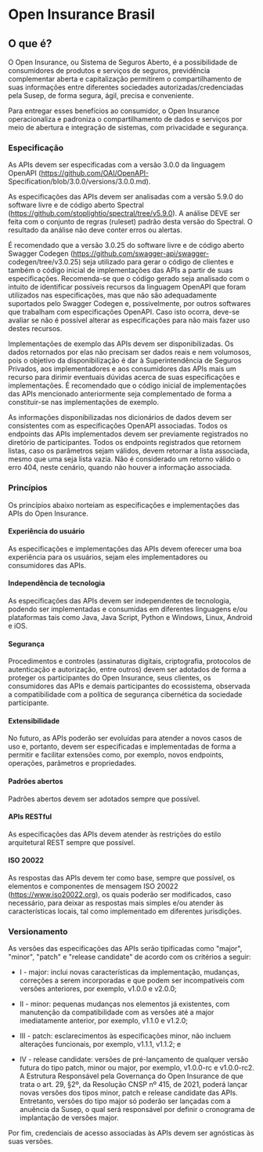 # Open Insurance Brasil

## O que é?

O Open Insurance, ou Sistema de Seguros Aberto, é a possibilidade de consumidores de 
produtos e serviços de seguros, previdência complementar aberta e capitalização 
permitirem o compartilhamento de suas informações entre diferentes sociedades 
autorizadas/credenciadas pela Susep, de forma segura, ágil, precisa e conveniente. 

Para entregar esses benefícios ao consumidor, o Open Insurance operacionaliza e 
padroniza o compartilhamento de dados e serviços por meio de abertura e integração 
de sistemas, com privacidade e segurança.

### Especificação

As APIs devem ser especificadas com a versão 3.0.0 da linguagem OpenAPI
(https://github.com/OAI/OpenAPI- Specification/blob/3.0.0/versions/3.0.0.md).

As especificações das APIs devem ser analisadas com a versão 5.9.0 do software livre e
de código aberto Spectral (https://github.com/stoplightio/spectral/tree/v5.9.0). A análise
DEVE ser feita com o conjunto de regras (ruleset) padrão desta versão do Spectral. O
resultado da análise não deve conter erros ou alertas.

É recomendado que a versão 3.0.25 do software livre e de código aberto Swagger
Codegen (https://github.com/swagger-api/swagger- codegen/tree/v3.0.25) seja utilizado
para gerar o código de clientes e também o código inicial de implementações das APIs a
partir de suas especificações. Recomenda-se que o código gerado seja analisado com o
intuito de identificar possíveis recursos da linguagem OpenAPI que foram utilizados nas
especificações, mas que não são adequadamente suportados pelo Swagger Codegen e,
possivelmente, por outros softwares que trabalham com especificações OpenAPI. Caso
isto ocorra, deve-se avaliar se não é possível alterar as especificações para não mais
fazer uso destes recursos.

Implementações de exemplo das APIs devem ser disponibilizadas. Os dados retornados
por elas não precisam ser dados reais e nem volumosos, pois o objetivo da
disponibilização é dar à Superintendência de Seguros Privados, aos implementadores e
aos consumidores das APIs mais um recurso para dirimir eventuais dúvidas acerca de
suas especificações e implementações. É recomendado que o código inicial de
implementações das APIs mencionado anteriormente seja complementado de forma a
constituir-se nas implementações de exemplo.

As informações disponibilizadas nos dicionários de dados devem ser consistentes com
as especificações OpenAPI associadas. Todos os endpoints das APIs implementados
devem ser previamente registrados no diretório de participantes.
Todos os endpoints registrados que retornem listas, caso os parâmetros sejam válidos,
devem retornar a lista associada, mesmo que uma seja lista vazia. Não é considerado um
retorno válido o erro 404, neste cenário, quando não houver a informação associada.


### Princípios

Os princípios abaixo norteiam as especificações e implementações das APIs do Open
Insurance.

#### Experiência do usuário
As especificações e implementações das APIs devem oferecer uma boa experiência para
os usuários, sejam eles implementadores ou consumidores das APIs.

#### Independência de tecnologia
As especificações das APIs devem ser independentes de tecnologia, podendo ser
implementadas e consumidas em diferentes linguagens e/ou plataformas tais como Java,
Java Script, Python e Windows, Linux, Android e iOS.

#### Segurança
Procedimentos e controles (assinaturas digitais, criptografia, protocolos de autenticação
e autorização, entre outros) devem ser adotados de forma a proteger os participantes do
Open Insurance, seus clientes, os consumidores das APIs e demais participantes do
ecossistema, observada a compatibilidade com a política de segurança cibernética da
sociedade participante.

#### Extensibilidade
No futuro, as APIs poderão ser evoluídas para atender a novos casos de uso e, portanto,
devem ser especificadas e implementadas de forma a permitir e facilitar extensões
como, por exemplo, novos endpoints, operações, parâmetros e propriedades.

#### Padrões abertos
Padrões abertos devem ser adotados sempre que possível.

#### APIs RESTful
As especificações das APIs devem atender às restrições do estilo arquitetural REST
sempre que possível.

#### ISO 20022
As respostas das APIs devem ter como base, sempre que possível, os elementos e
componentes de mensagem ISO 20022 (https://www.iso20022.org), os quais poderão
ser modificados, caso necessário, para deixar as respostas mais simples e/ou atender às
características locais, tal como implementado em diferentes jurisdições.

### Versionamento

As versões das especificações das APIs serão tipificadas como "major", "minor",
"patch" e "release candidate" de acordo com os critérios a seguir:

- I - major: inclui novas características da implementação, mudanças, correções a serem
incorporadas e que podem ser incompatíveis com versões anteriores, por exemplo,
v1.0.0 e v2.0.0;

- II - minor: pequenas mudanças nos elementos já existentes, com manutenção da
compatibilidade com as versões até a major imediatamente anterior, por exemplo,
v1.1.0 e v1.2.0;

- III - patch: esclarecimentos às especificações minor, não incluem alterações funcionais,
por exemplo, v1.1.1, v1.1.2; e

- IV - release candidate: versões de pré-lançamento de qualquer versão futura do tipo
patch, minor ou major, por exemplo, v1.0.0-rc e v1.0.0-rc2.
A Estrutura Responsável pela Governança do Open Insurance de que trata o art. 29, §2º, da Resolução CNSP nº 415, de 2021, poderá lançar novas versões dos tipos minor,
patch e release candidate das APIs. Entretanto, versões do tipo major só poderão ser
lançadas com a anuência da Susep, o qual será responsável por definir o cronograma de
implantação de versões major.

Por fim, credenciais de acesso associadas às APIs devem ser agnósticas às suas versões.
